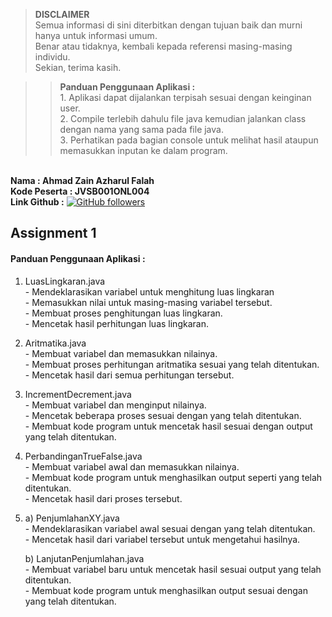 >**DISCLAIMER**\
>Semua informasi di sini diterbitkan dengan tujuan baik dan murni hanya untuk informasi umum.\
>Benar atau tidaknya, kembali kepada referensi masing-masing individu.\
>Sekian, terima kasih.

>>**Panduan Penggunaan Aplikasi :**\
>		1. Aplikasi dapat dijalankan terpisah sesuai dengan keinginan user.\
>		2. Compile terlebih dahulu file java kemudian jalankan class dengan nama yang sama pada file java.\
>		3. Perhatikan pada bagian console untuk melihat hasil ataupun memasukkan inputan ke dalam program.

\
**Nama        : Ahmad Zain Azharul Falah**\
**Kode Peserta : JVSB001ONL004**\
**Link Github  :** [![GitHub followers](https://img.shields.io/github/followers/zenzett?label=%40zenzett&style=social)](https://github.com/zenzett/Hacktiv8-JavaSpringBoot
)

## Assignment 1

#### Panduan Penggunaan Aplikasi :
1. LuasLingkaran.java\
        - Mendeklarasikan variabel untuk menghitung luas lingkaran\
        - Memasukkan nilai untuk masing-masing variabel tersebut.\
        - Membuat proses penghitungan luas lingkaran.\
        - Mencetak hasil perhitungan luas lingkaran.

2. Aritmatika.java\
        - Membuat variabel dan memasukkan nilainya.\
        - Membuat proses perhitungan aritmatika sesuai yang telah ditentukan.\
        - Mencetak hasil dari semua perhitungan tersebut.

3. IncrementDecrement.java\
        - Membuat variabel dan menginput nilainya.\
        - Mencetak beberapa proses sesuai dengan yang telah ditentukan.\
        - Membuat kode program untuk mencetak hasil sesuai dengan output yang telah ditentukan.

4. PerbandinganTrueFalse.java\
        - Membuat variabel awal dan memasukkan nilainya.\
        - Membuat kode program untuk menghasilkan output seperti yang telah ditentukan.\
        - Mencetak hasil dari proses tersebut.

5. a) PenjumlahanXY.java\
        - Mendeklarasikan variabel awal sesuai dengan yang telah ditentukan.\
        - Mencetak hasil dari variabel tersebut untuk mengetahui hasilnya.

   b) LanjutanPenjumlahan.java\
        - Membuat variabel baru untuk mencetak hasil sesuai output yang telah ditentukan.\
        - Membuat kode program untuk menghasilkan output sesuai dengan yang telah ditentukan.
